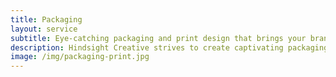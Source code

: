 ```yaml
---
title: Packaging
layout: service
subtitle: Eye-catching packaging and print design that brings your brand to life and leaves a lasting impression.
description: Hindsight Creative strives to create captivating packaging and print elements designed to enhance your brand's identity and leave a lasting impression. Our expert team combines creativity, attention to detail, and a deep understanding of your brand to deliver custom packaging designs and print collateral that truly represent your unique offerings. Whether you need eye-catching product packaging, label designs, or professional print collateral, we have the expertise to create stunning solutions that leave a lasting impact.
image: /img/packaging-print.jpg
---
```

